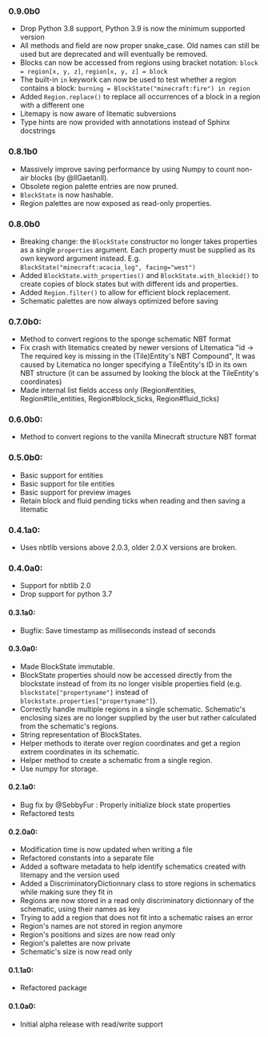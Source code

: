 ### 0.9.0b0
* Drop Python 3.8 support, Python 3.9 is now the minimum supported version
* All methods and field are now proper snake_case. 
  Old names can still be used but are deprecated and will eventually be removed.
* Blocks can now be accessed from regions using bracket notation:
  `block = region[x, y, z]`, `region[x, y, z] = block`
* The built-in `in` keywork can now be used to test whether a region contains a block:
  `burning = BlockState("minecraft:fire") in region`
* Added `Region.replace()` to replace all occurrences of a block in a region with a different one
* Litemapy is now aware of litematic subversions
* Type hints are now provided with annotations instead of Sphinx docstrings

### 0.8.1b0
* Massively improve saving performance by using Numpy to count non-air blocks (by @llGaetanll).
* Obsolete region palette entries are now pruned.
* `BlockState` is now hashable.
* Region palettes are now exposed as read-only properties.

### 0.8.0b0
* Breaking change: the `BlockState` constructor no longer takes properties as a single `properties` argument.
Each property must be supplied as its own keyword argument instead.
E.g. `BlockState("minecraft:acacia_log", facing="west")`
* Added `BlockState.with_properties()` and `BlockState.with_blockid()` to create copies of block states
but with different ids and properties.
* Added `Region.filter()` to allow for efficient block replacement.
* Schematic palettes are now always optimized before saving

### 0.7.0b0:
* Method to convert regions to the sponge schematic NBT format
* Fix crash with litematics created by newer versions of Litematica "id -> The required key is missing in the (Tile)Entity's NBT Compound",
It was caused by Litematica no longer specifying a TileEntity's ID in its own NBT structure
(it can be assumed by looking the block at the TileEntity's coordinates)
* Made internal list fields access only (Region#entities, Region#tile_entities, Region#block_ticks, Region#fluid_ticks)

### 0.6.0b0:
* Method to convert regions to the vanilla Minecraft structure NBT format

### 0.5.0b0:
* Basic support for entities
* Basic support for tile entities
* Basic support for preview images
* Retain block and fluid pending ticks when reading and then saving a litematic

### 0.4.1a0:
* Uses nbtlib versions above 2.0.3, older 2.0.X versions are broken.

### 0.4.0a0:
*  Support for nbtlib 2.0
*  Drop support for python 3.7

#### 0.3.1a0:
 * Bugfix: Save timestamp as milliseconds instead of seconds

#### 0.3.0a0:
 * Made BlockState immutable.
 * BlockState properties should now be accessed directly from the blockstate instead of from its no longer visible properties field (e.g. `blockstate["propertyname"]` instead of `blockstate.properties["propertyname"]`).
 * Correctly handle multiple regions in a single schematic. Schematic's enclosing sizes are no longer supplied by the user but rather calculated from the schematic's regions.
 * String representation of BlockStates.
 * Helper methods to iterate over region coordinates and get a region extrem coordinates in its schematic.
 * Helper method to create a schematic from a single region.
 * Use numpy for storage.

#### 0.2.1a0:
* Bug fix by @SebbyFur : Properly initialize block state properties
* Refactored tests

#### 0.2.0a0:
* Modification time is now updated when writing a file
* Refactored constants into a separate file
* Added a software metadata to help identify schematics created with litemapy and the version used
* Added a DiscriminatoryDictionnary class to store regions in schematics while making sure they fit in
* Regions are now stored in a read only discriminatory dictionnary of the schematic, using their names as key
* Trying to add a region that does not fit into a schematic raises an error
* Region's names are not stored in region anymore
* Region's positions and sizes are now read only
* Region's palettes are now private
* Schematic's size is now read only

#### 0.1.1a0:
* Refactored package

#### 0.1.0a0:
* Initial alpha release with read/write support
	
